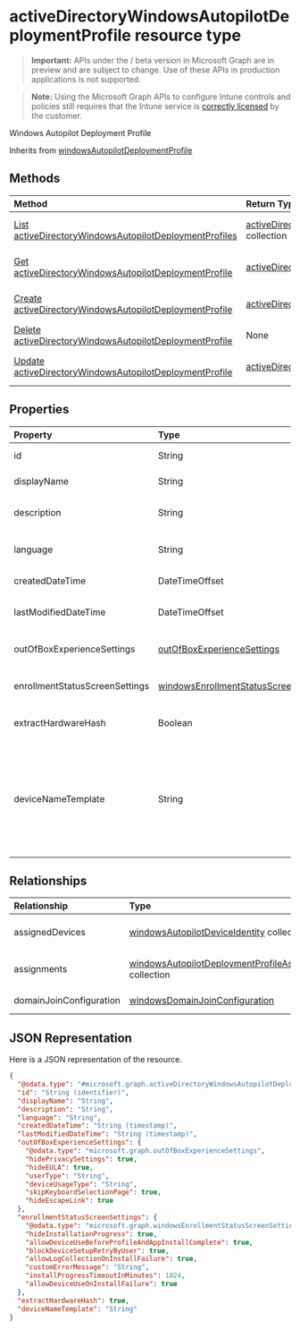 ﻿# activeDirectoryWindowsAutopilotDeploymentProfile resource type

> **Important:** APIs under the / beta version in Microsoft Graph are in preview and are subject to change. Use of these APIs in production applications is not supported.

> **Note:** Using the Microsoft Graph APIs to configure Intune controls and policies still requires that the Intune service is [correctly licensed](https://go.microsoft.com/fwlink/?linkid=839381) by the customer.

Windows Autopilot Deployment Profile

Inherits from [windowsAutopilotDeploymentProfile](../resources/intune_enrollment_windowsautopilotdeploymentprofile.md)

## Methods
|Method|Return Type|Description|
|:---|:---|:---|
|[List activeDirectoryWindowsAutopilotDeploymentProfiles](../api/intune_enrollment_activedirectorywindowsautopilotdeploymentprofile_list.md)|[activeDirectoryWindowsAutopilotDeploymentProfile](../resources/intune_enrollment_activedirectorywindowsautopilotdeploymentprofile.md) collection|List properties and relationships of the [activeDirectoryWindowsAutopilotDeploymentProfile](../resources/intune_enrollment_activedirectorywindowsautopilotdeploymentprofile.md) objects.|
|[Get activeDirectoryWindowsAutopilotDeploymentProfile](../api/intune_enrollment_activedirectorywindowsautopilotdeploymentprofile_get.md)|[activeDirectoryWindowsAutopilotDeploymentProfile](../resources/intune_enrollment_activedirectorywindowsautopilotdeploymentprofile.md)|Read properties and relationships of the [activeDirectoryWindowsAutopilotDeploymentProfile](../resources/intune_enrollment_activedirectorywindowsautopilotdeploymentprofile.md) object.|
|[Create activeDirectoryWindowsAutopilotDeploymentProfile](../api/intune_enrollment_activedirectorywindowsautopilotdeploymentprofile_create.md)|[activeDirectoryWindowsAutopilotDeploymentProfile](../resources/intune_enrollment_activedirectorywindowsautopilotdeploymentprofile.md)|Create a new [activeDirectoryWindowsAutopilotDeploymentProfile](../resources/intune_enrollment_activedirectorywindowsautopilotdeploymentprofile.md) object.|
|[Delete activeDirectoryWindowsAutopilotDeploymentProfile](../api/intune_enrollment_activedirectorywindowsautopilotdeploymentprofile_delete.md)|None|Deletes a [activeDirectoryWindowsAutopilotDeploymentProfile](../resources/intune_enrollment_activedirectorywindowsautopilotdeploymentprofile.md).|
|[Update activeDirectoryWindowsAutopilotDeploymentProfile](../api/intune_enrollment_activedirectorywindowsautopilotdeploymentprofile_update.md)|[activeDirectoryWindowsAutopilotDeploymentProfile](../resources/intune_enrollment_activedirectorywindowsautopilotdeploymentprofile.md)|Update the properties of a [activeDirectoryWindowsAutopilotDeploymentProfile](../resources/intune_enrollment_activedirectorywindowsautopilotdeploymentprofile.md) object.|

## Properties
|Property|Type|Description|
|:---|:---|:---|
|id|String|Profile Key Inherited from [windowsAutopilotDeploymentProfile](../resources/intune_enrollment_windowsautopilotdeploymentprofile.md)|
|displayName|String|Name of the profile Inherited from [windowsAutopilotDeploymentProfile](../resources/intune_enrollment_windowsautopilotdeploymentprofile.md)|
|description|String|Description of the profile Inherited from [windowsAutopilotDeploymentProfile](../resources/intune_enrollment_windowsautopilotdeploymentprofile.md)|
|language|String|Language configured on the device Inherited from [windowsAutopilotDeploymentProfile](../resources/intune_enrollment_windowsautopilotdeploymentprofile.md)|
|createdDateTime|DateTimeOffset|Profile creation time Inherited from [windowsAutopilotDeploymentProfile](../resources/intune_enrollment_windowsautopilotdeploymentprofile.md)|
|lastModifiedDateTime|DateTimeOffset|Profile last modified time Inherited from [windowsAutopilotDeploymentProfile](../resources/intune_enrollment_windowsautopilotdeploymentprofile.md)|
|outOfBoxExperienceSettings|[outOfBoxExperienceSettings](../resources/intune_enrollment_outofboxexperiencesettings.md)|Out of box experience setting Inherited from [windowsAutopilotDeploymentProfile](../resources/intune_enrollment_windowsautopilotdeploymentprofile.md)|
|enrollmentStatusScreenSettings|[windowsEnrollmentStatusScreenSettings](../resources/intune_enrollment_windowsenrollmentstatusscreensettings.md)|Enrollment status screen setting Inherited from [windowsAutopilotDeploymentProfile](../resources/intune_enrollment_windowsautopilotdeploymentprofile.md)|
|extractHardwareHash|Boolean|HardwareHash Extraction for the profile Inherited from [windowsAutopilotDeploymentProfile](../resources/intune_enrollment_windowsautopilotdeploymentprofile.md)|
|deviceNameTemplate|String|The template used to name the AutoPilot Device. This can be a custom text and can also contain either the serial number of the device, or a randomly generated number. The total length of the text generated by the template can be no more than 15 characters. Inherited from [windowsAutopilotDeploymentProfile](../resources/intune_enrollment_windowsautopilotdeploymentprofile.md)|

## Relationships
|Relationship|Type|Description|
|:---|:---|:---|
|assignedDevices|[windowsAutopilotDeviceIdentity](../resources/intune_enrollment_windowsautopilotdeviceidentity.md) collection|The list of assigned devices for the profile. Inherited from [windowsAutopilotDeploymentProfile](../resources/intune_enrollment_windowsautopilotdeploymentprofile.md)|
|assignments|[windowsAutopilotDeploymentProfileAssignment](../resources/intune_enrollment_windowsautopilotdeploymentprofileassignment.md) collection|The list of group assignments for the profile. Inherited from [windowsAutopilotDeploymentProfile](../resources/intune_enrollment_windowsautopilotdeploymentprofile.md)|
|domainJoinConfiguration|[windowsDomainJoinConfiguration](../resources/intune_enrollment_windowsdomainjoinconfiguration.md)|Configuration to join Active Directory domain|

## JSON Representation
Here is a JSON representation of the resource.
<!-- {
  "blockType": "resource",
  "keyProperty": "id",
  "@odata.type": "microsoft.graph.activeDirectoryWindowsAutopilotDeploymentProfile"
}
-->
``` json
{
  "@odata.type": "#microsoft.graph.activeDirectoryWindowsAutopilotDeploymentProfile",
  "id": "String (identifier)",
  "displayName": "String",
  "description": "String",
  "language": "String",
  "createdDateTime": "String (timestamp)",
  "lastModifiedDateTime": "String (timestamp)",
  "outOfBoxExperienceSettings": {
    "@odata.type": "microsoft.graph.outOfBoxExperienceSettings",
    "hidePrivacySettings": true,
    "hideEULA": true,
    "userType": "String",
    "deviceUsageType": "String",
    "skipKeyboardSelectionPage": true,
    "hideEscapeLink": true
  },
  "enrollmentStatusScreenSettings": {
    "@odata.type": "microsoft.graph.windowsEnrollmentStatusScreenSettings",
    "hideInstallationProgress": true,
    "allowDeviceUseBeforeProfileAndAppInstallComplete": true,
    "blockDeviceSetupRetryByUser": true,
    "allowLogCollectionOnInstallFailure": true,
    "customErrorMessage": "String",
    "installProgressTimeoutInMinutes": 1024,
    "allowDeviceUseOnInstallFailure": true
  },
  "extractHardwareHash": true,
  "deviceNameTemplate": "String"
}
```



